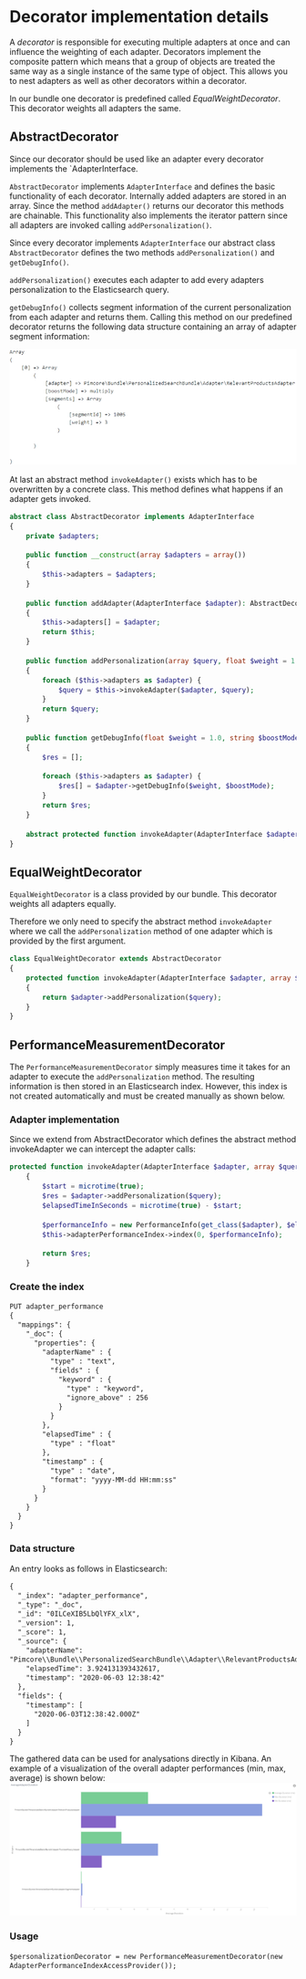 # Decorator implementation details

A *decorator* is responsible for executing multiple adapters at once and can influence the weighting of each adapter.
Decorators implement the composite pattern which means that a group of objects are treated the same way as a single instance of the same type of object.
This allows you to nest adapters as well as other decorators within a decorator.

In our bundle one decorator is predefined called *EqualWeightDecorator*. This decorator weights all adapters the same.

## AbstractDecorator
Since our decorator should be used like an adapter every decorator implements the `AdapterInterface. 

`AbstractDecorator` implements `AdapterInterface` and defines the basic functionality of each decorator. Internally added adapters are stored in an array. Since the method `addAdapter()` returns our decorator this methods are chainable. This functionality also implements the iterator pattern since all adapters are invoked calling `addPersonalization()`.

Since every decorator implements `AdapterInterface` our abstract class `AbstractDecorator` defines the two methods `addPersonalization()` and `getDebugInfo()`.

`addPersonalization()` executes each adapter to add every adapters personalization to the Elasticsearch query.

`getDebugInfo()` collects segment information of the current personalization from each adapter and returns them.
Calling this method on our predefined decorator returns the following data structure containing an array of adapter segment information:

![Data structure returned from a decorator](./img/decorator/debug_info_example_decorator.png)

At last an abstract method `invokeAdapter()` exists which has to be overwritten by a concrete class. This method defines what happens if an adapter gets invoked.

```php
abstract class AbstractDecorator implements AdapterInterface
{
    private $adapters;

    public function __construct(array $adapters = array())
    {
        $this->adapters = $adapters;
    }

    public function addAdapter(AdapterInterface $adapter): AbstractDecorator
    {
        $this->adapters[] = $adapter;
        return $this;
    }

    public function addPersonalization(array $query, float $weight = 1.0, string $boostMode = "multiply"): array
    {
        foreach ($this->adapters as $adapter) {
            $query = $this->invokeAdapter($adapter, $query);
        }
        return $query;
    }

    public function getDebugInfo(float $weight = 1.0, string $boostMode = "multiply"): array
    {
        $res = [];

        foreach ($this->adapters as $adapter) {
            $res[] = $adapter->getDebugInfo($weight, $boostMode);
        }
        return $res;
    }

    abstract protected function invokeAdapter(AdapterInterface $adapter, array $query): array;
}
```

## EqualWeightDecorator
`EqualWeightDecorator` is a class provided by our bundle. This decorator weights all adapters equally.

Therefore we only need to specify the abstract method `invokeAdapter` where we call the `addPersonalization` method of one adapter which is provided by the first argument.

```php
class EqualWeightDecorator extends AbstractDecorator
{
    protected function invokeAdapter(AdapterInterface $adapter, array $query): array
    {
        return $adapter->addPersonalization($query);
    }
}
```

## PerformanceMeasurementDecorator
The `PerformanceMeasurementDecorator` simply measures time it takes for an adapter to execute the `addPersonalization` method. The resulting information is then stored in an Elasticsearch index. However, this index is not created automatically and must be created manually as shown below.

### Adapter implementation
Since we extend from AbstractDecorator which defines the abstract method invokeAdapter we can intercept the adapter calls:
```php
protected function invokeAdapter(AdapterInterface $adapter, array $query): array
    {
        $start = microtime(true);
        $res = $adapter->addPersonalization($query);
        $elapsedTimeInSeconds = microtime(true) - $start;

        $performanceInfo = new PerformanceInfo(get_class($adapter), $elapsedTimeInSeconds * 1000);
        $this->adapterPerformanceIndex->index(0, $performanceInfo);

        return $res;
    }
```

### Create the index
```
PUT adapter_performance 
{
  "mappings": {
    "_doc": {
      "properties": {
        "adapterName" : {
          "type" : "text",
          "fields" : {
            "keyword" : {
              "type" : "keyword",
              "ignore_above" : 256
            }
          }
        },
        "elapsedTime" : {
          "type" : "float"
        },
        "timestamp" : {
          "type" : "date",
          "format": "yyyy-MM-dd HH:mm:ss"
        }
      }
    }
  }
}
```

### Data structure
An entry looks as follows in Elasticsearch:
```
{
  "_index": "adapter_performance",
  "_type": "_doc",
  "_id": "0ILCeXIB5LbQlYFX_xlX",
  "_version": 1,
  "_score": 1,
  "_source": {
    "adapterName": "Pimcore\\Bundle\\PersonalizedSearchBundle\\Adapter\\RelevantProductsAdapter",
    "elapsedTime": 3.924131393432617,
    "timestamp": "2020-06-03 12:38:42"
  },
  "fields": {
    "timestamp": [
      "2020-06-03T12:38:42.000Z"
    ]
  }
}
```

The gathered data can be used for analysations directly in Kibana. An example of a visualization of the overall adapter performances (min, max, average) is shown below:
![ExampleAdapterComparison](./img/decorator/adapter_performances_visalization_example.png)

### Usage
```
$personalizationDecorator = new PerformanceMeasurementDecorator(new AdapterPerformanceIndexAccessProvider());
```
